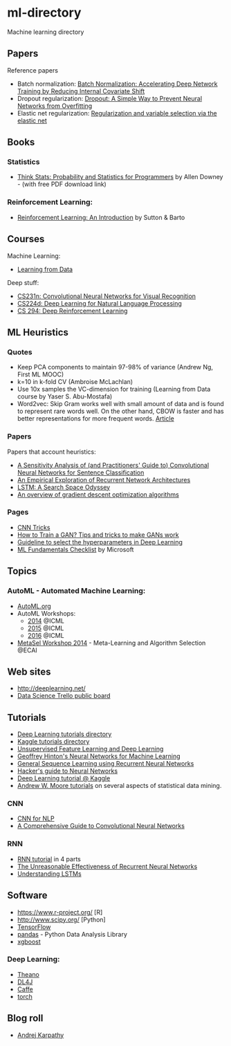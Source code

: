 # ml-directory
Machine learning directory

## Papers

Reference papers

 - Batch normalization: [Batch Normalization: Accelerating Deep Network Training by Reducing Internal Covariate Shift](https://arxiv.org/abs/1502.03167)
 - Dropout regularization: [Dropout: A Simple Way to Prevent Neural Networks from Overfitting](http://jmlr.org/papers/v15/srivastava14a.html)
 - Elastic net regularization: [Regularization and variable selection via the
elastic net](http://web.stanford.edu/~hastie/Papers/B67.2%20%282005%29%20301-320%20Zou%20&%20Hastie.pdf)


## Books

### Statistics

- [Think Stats: Probability and Statistics for Programmers](http://greenteapress.com/thinkstats/) by Allen Downey - (with free PDF download link)

### Reinforcement Learning:

- [Reinforcement Learning: An Introduction](https://webdocs.cs.ualberta.ca/~sutton/book/the-book.html) by Sutton & Barto

## Courses

Machine Learning:

- [Learning from Data](http://work.caltech.edu/telecourse.html)

Deep stuff:

- [CS231n: Convolutional Neural Networks for Visual Recognition](http://cs231n.stanford.edu/)
- [CS224d: Deep Learning for Natural Language Processing](http://cs224d.stanford.edu/)
- [CS 294: Deep Reinforcement Learning](http://rll.berkeley.edu/deeprlcourse/)

## ML Heuristics

### Quotes

- Keep PCA components to maintain 97-98% of variance (Andrew Ng, First ML MOOC)
- k=10 in k-fold CV (Ambroise McLachlan)
- Use 10x samples the VC-dimension for training (Learning from Data course by Yaser S. Abu-Mostafa)
- Word2vec: Skip Gram works well with small amount of data and is found to represent rare words well. On the other hand, CBOW is faster and has better representations for more frequent words. [Article](https://towardsdatascience.com/introduction-to-word-embedding-and-word2vec-652d0c2060fa)

### Papers

Papers that account heuristics:

- [A Sensitivity Analysis of (and Practitioners' Guide to) Convolutional Neural Networks for Sentence Classification](https://arxiv.org/abs/1510.03820)
- [An Empirical Exploration of Recurrent Network Architectures](http://proceedings.mlr.press/v37/jozefowicz15.pdf)
- [LSTM: A Search Space Odyssey](https://arxiv.org/pdf/1503.04069.pdf)
- [An overview of gradient descent optimization algorithms](https://arxiv.org/abs/1609.04747)

### Pages

- [CNN Tricks](http://lamda.nju.edu.cn/weixs/project/CNNTricks/CNNTricks.html)
- [How to Train a GAN? Tips and tricks to make GANs work](https://github.com/soumith/ganhacks)
- [Guideline to select the hyperparameters in Deep Learning](https://stats.stackexchange.com/q/95495/57185)
- [ML Fundamentals Checklist](https://microsoft.github.io/code-with-engineering-playbook/machine-learning/ml-fundamentals-checklist/) by Microsoft

## Topics

### AutoML - Automated Machine Learning:
- [AutoML.org](http://automl.org/)
- AutoML Workshops:
  - [2014](https://sites.google.com/site/automlwsicml14/) @ICML
  - [2015](https://sites.google.com/site/automlwsicml15/) @ICML
  - [2016](https://sites.google.com/site/automl2016/) @ICML
- [MetaSel Workshop 2014](http://metasel2014.inescporto.pt/) - Meta-Learning and Algorithm Selection @ECAI

## Web sites

- http://deeplearning.net/
- [Data Science Trello public board](https://trello.com/b/rbpEfMld/data-science)

## Tutorials

- [Deep Learning tutorials directory](http://deeplearning.net/tutorial/)
- [Kaggle tutorials directory](https://www.kaggle.com/wiki/Tutorials)
- [Unsupervised Feature Learning and Deep Learning](http://ufldl.stanford.edu/tutorial/)
- [Geoffrey Hinton's Neural Networks for Machine Learning](https://www.youtube.com/playlist?list=PLnWkMhyDLp1DepxsI1pjLBMKnq6INEqKR)
- [General Sequence Learning using Recurrent Neural Networks](https://clip.mn/video/yt-VINCQghQRuM)
- [Hacker's guide to Neural Networks](http://karpathy.github.io/neuralnets/)
- [Deep Learning tutorial @ Kaggle](https://www.kaggle.com/c/second-annual-data-science-bowl/details/deep-learning-tutorial)
- [Andrew W. Moore tutorials](https://www.cs.cmu.edu/~awm/tutorials.html) on several aspects of statistical data mining.

### CNN

- [CNN for NLP](http://www.wildml.com/2015/11/understanding-convolutional-neural-networks-for-nlp/)
- [A Comprehensive Guide to Convolutional Neural Networks](https://towardsdatascience.com/a-comprehensive-guide-to-convolutional-neural-networks-the-eli5-way-3bd2b1164a53)

### RNN

- [RNN tutorial](http://www.wildml.com/2015/10/recurrent-neural-network-tutorial-part-4-implementing-a-grulstm-rnn-with-python-and-theano/) in 4 parts
- [The Unreasonable Effectiveness of Recurrent Neural Networks](http://karpathy.github.io/2015/05/21/rnn-effectiveness/)
- [Understanding LSTMs](http://colah.github.io/posts/2015-08-Understanding-LSTMs/)

## Software

- https://www.r-project.org/ [R]
- http://www.scipy.org/ [Python]
- [TensorFlow](http://www.tensorflow.org/)
- [pandas](http://pandas.pydata.org/) - Python Data Analysis Library
- [xgboost](https://github.com/dmlc/xgboost)

### Deep Learning: 
- [Theano](http://www.deeplearning.net/software/theano/)
- [DL4J](http://deeplearning4j.org/)
- [Caffe](http://caffe.berkeleyvision.org/)
- [torch](http://torch.ch/)

## Blog roll

- [Andrej Karpathy](http://karpathy.github.io/)
